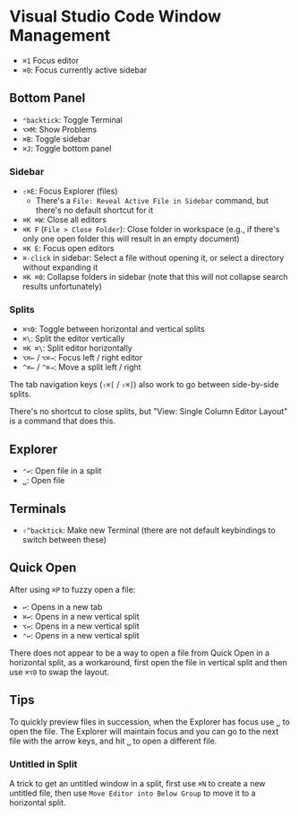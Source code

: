 # Visual Studio Code Window Management

- `⌘1` Focus editor
- `⌘0`: Focus currently active sidebar

## Bottom Panel

- `⌃backtick`: Toggle Terminal
- `⌥⌘M`: Show Problems
- `⌘B`: Toggle sidebar
- `⌘J`: Toggle bottom panel

### Sidebar

- `⇧⌘E`: Focus Explorer (files)
    - There's a `File: Reveal Active File in Sidebar` command, but there's no default shortcut for it
- `⌘K ⌘W`: Close all editors
- `⌘K F` (`File > Close Folder`): Close folder in workspace (e.g., if there's only one open folder this will result in an empty document)
- `⌘K E`: Focus open editors
- `⌘-click` in sidebar: Select a file without opening it, or select a directory without expanding it
- `⌘K ⌘0`: Collapse folders in sidebar (note that this will not collapse search results unfortunately)

### Splits

- `⌘⌥0`: Toggle between horizontal and vertical splits
- `⌘\`: Split the editor vertically
- `⌘K ⌘\`: Split editor horizontally
- `⌥⌘←` / `⌥⌘→`: Focus left / right editor
- `^⌘←` / `^⌘→`: Move a split left / right

The tab navigation keys (`⇧⌘[` / `⇧⌘]`) also work to go between side-by-side splits.

There's no shortcut to close splits, but "View: Single Column Editor Layout" is a command that does this.

## Explorer

- `⌃↩`: Open file in a split
- `␣`: Open file

## Terminals

- `⇧^backtick`: Make new Terminal (there are not default keybindings to switch between these)

## Quick Open

After using `⌘P` to fuzzy open a file:

- `↩`: Opens in a new tab
- `⌘↩`: Opens in a new vertical split
- `⌥↩`: Opens in a new vertical split
- `⌃↩`: Opens in a new vertical split

There does not appear to be a way to open a file from Quick Open in a horizontal split, as a workaround, first open the file in vertical split and then use `⌘⌥0` to swap the layout.

## Tips

To quickly preview files in succession, when the Explorer has focus use `␣` to open the file. The Explorer will maintain focus and you can go to the next file with the arrow keys, and hit `␣` to open a different file.

### Untitled in Split

A trick to get an untitled window in a split, first use `⌘N` to create a new untitled file, then use `Move Editor into Below Group` to move it to a horizontal split.
